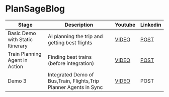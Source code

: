 # PlanSageBlog

| Stage                              | Description | Youtube  | Linkedin
|------------------------------------|-------------|----------|----------|
| Basic Demo with Static Itinerary   | AI planning the trip and getting best flights  | [VIDEO](https://www.youtube.com/watch?v=APpnb69Ot84&t=7s)   | [POST](https://www.linkedin.com/posts/ravi-prakash-4b3a33151_plansage-genai-traveltech-activity-7280225365053050880-LrEu?utm_source=share&utm_medium=member_desktop)
| Train Planning Agent in Action      | Finding best trains (before integration) | [VIDEO](https://www.youtube.com/watch?v=L_Yg90kRX2U&t=5s) | [POST](https://www.linkedin.com/posts/ravi-prakash-4b3a33151_plansage-ai-llm-activity-7281298673899106305-S5x2?utm_source=share&utm_medium=member_desktop)
|Demo 3| Integrated Demo of Bus,Train, Flights,Trip Planner Agents in Sync | [VIDEO](https://www.youtube.com/watch?v=SG2mIob3qWo) | POST
